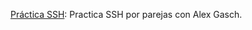 [Práctica SSH](https://github.com/agasch/daw22_23/blob/master/practica_shh.md): Practica SSH por parejas con Alex Gasch. 
